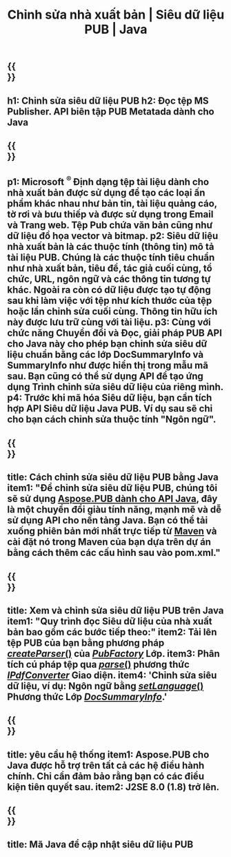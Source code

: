 ﻿---
translation: true
template: /_templates/metadata-java.md
title: Chỉnh sửa nhà xuất bản | Siêu dữ liệu PUB | Java
description: Đọc Siêu dữ liệu nhà xuất bản bằng Giải pháp API PUB Java. Native Java API cung cấp cho bạn quyền truy cập vào các thuộc tính SummaryInfo và DocSummaryInfo.
url: /java/metadata/pub/
metakeywords: chỉnh sửa siêu dữ liệu pub java, siêu dữ liệu tệp pub java, trình chỉnh sửa siêu dữ liệu nhà xuất bản java, đọc siêu dữ liệu tệp pub java, đọc siêu dữ liệu pub java
family: pub
platformtag: java
feature: metadata
aliases: / java / siêu dữ liệu /
---

{{<section banner>}}
---
h1: Chỉnh sửa siêu dữ liệu PUB
h2: Đọc tệp MS Publisher. API biên tập PUB Metatada dành cho Java
---

{{<section overview>}}
---
p1: Microsoft <sup> ® </sup> Định dạng tệp tài liệu dành cho nhà xuất bản được sử dụng để tạo các loại ấn phẩm khác nhau như bản tin, tài liệu quảng cáo, tờ rơi và bưu thiếp và được sử dụng trong Email và Trang web. Tệp Pub chứa văn bản cũng như dữ liệu đồ họa vector và bitmap.
p2: Siêu dữ liệu nhà xuất bản là các thuộc tính (thông tin) mô tả tài liệu PUB. Chúng là các thuộc tính tiêu chuẩn như nhà xuất bản, tiêu đề, tác giả cuối cùng, tổ chức, URL, ngôn ngữ và các thông tin tương tự khác. Ngoài ra còn có dữ liệu được tạo tự động sau khi làm việc với tệp như kích thước của tệp hoặc lần chỉnh sửa cuối cùng. Thông tin hữu ích này được lưu trữ cùng với tài liệu.
p3: Cùng với chức năng Chuyển đổi và Đọc, giải pháp PUB API cho Java này cho phép bạn chỉnh sửa siêu dữ liệu chuẩn bằng các lớp DocSummaryInfo và SummaryInfo như được hiển thị trong mẫu mã sau. Bạn cũng có thể sử dụng API để tạo ứng dụng Trình chỉnh sửa siêu dữ liệu của riêng mình.
p4: Trước khi mã hóa Siêu dữ liệu, bạn cần tích hợp API Siêu dữ liệu Java PUB. Ví dụ sau sẽ chỉ cho bạn cách chỉnh sửa thuộc tính "Ngôn ngữ".
---

{{<section widget>}}
---
title: Cách chỉnh sửa siêu dữ liệu PUB bằng Java
item1: "Để chỉnh sửa siêu dữ liệu PUB, chúng tôi sẽ sử dụng [Aspose.PUB dành cho API Java](https://products.aspose.com/pub/java), đây là một chuyển đổi giàu tính năng, mạnh mẽ và dễ sử dụng API cho nền tảng Java. Bạn có thể tải xuống phiên bản mới nhất trực tiếp từ [Maven](https://repository.aspose.com/webapp/#/artifacts/browse/tree/General/repo/com/aspose/aspose-pub) và cài đặt nó trong Maven của bạn dựa trên dự án bằng cách thêm các cấu hình sau vào pom.xml."
---

{{<section feature1>}}
---
title: Xem và chỉnh sửa siêu dữ liệu PUB trên Java
item1: "Quy trình đọc Siêu dữ liệu của nhà xuất bản bao gồm các bước tiếp theo:"
item2: Tải lên tệp PUB của bạn bằng phương pháp [*createParser*()](https://apireference.aspose.com/pub/java/com.aspose.pub/PubFactory#createParser-java.lang.String-) của [*PubFactory*](https://apireference.aspose.com/pub/java/com.aspose.pub/PubFactory) Lớp.
item3: Phân tích cú pháp tệp qua [*parse*()](https://apireference.aspose.com/pub/java/com.aspose.pub/IPubParser#parse--) phương thức [*IPdfConverter*](https://apireference.aspose.com/pub/java/com.aspose.pub/IPubParser) Giao diện.
item4: 'Chỉnh sửa siêu dữ liệu, ví dụ: Ngôn ngữ bằng [*setLanguage*()](https://apireference.aspose.com/pub/java/com.aspose.pub/DocSummaryInfo#setLanguage-java.lang.String-) Phương thức Lớp [*DocSummaryInfo*](https://apireference.aspose.com/pub/java/com.aspose.pub/DocSummaryInfo).'
---

{{<section feature2>}}
---
title: yêu cầu hệ thống
item1: Aspose.PUB cho Java được hỗ trợ trên tất cả các hệ điều hành chính. Chỉ cần đảm bảo rằng bạn có các điều kiện tiên quyết sau.
item2: J2SE 8.0 (1.8) trở lên.
---

{{<section codeexample>}}
---
title: Mã Java để cập nhật siêu dữ liệu PUB
---